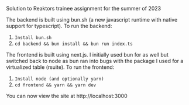 Solution to Reaktors trainee assignment for the summer of 2023
 
 The backend is built using bun.sh (a new javascript runtime with native support for typescript). To run the backend:
 1. `Install bun.sh`
 2. `cd backend && bun install && bun run index.ts`

 The frontend is built using next.js. I initially used bun for as well but switched back to node as bun ran into bugs with the package I used for a virtualized table (rsuite). To run the frontend:
 1. `Install node (and optionally yarn)`
 2. `cd frontend && yarn && yarn dev`

 You can now view the site at http://localhost:3000